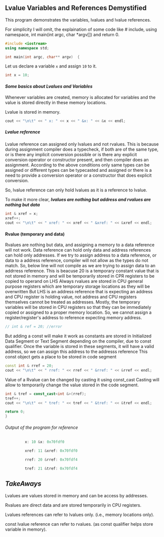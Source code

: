 ## Lvalue Variables and References Demystified

This program demonstrates the variables, lvalues and lvalue references.

For simplicity I will omit, the explaination of some code like # include, using namespace, int main(int argc, char *argv[]) and return 0.

```c++
#include <iostream>
using namespace std;

int main(int argc, char** argv)  {
```

Let us declare a variable `x` and assign `10` to it.

```c++
int x = 10;
```

#### *Some basics about Lvalues and Variables*

Whenever variables are created, memory is allocated for variables and the value is stored directly in these memory locations.

Lvalue is stored in memory.

```c++
cout << "\n\t" << " x: " << x << " &x: " << &x << endl;
```

##### Lvalue reference

Lvalue reference can assigned only lvalues and not rvalues. This is because during assignment compiler does a typecheck, if both are of the same type, or is there any implicit conversion possible or is there any explicit conversion operator or constructor present, and then compiler does an assignment.
According to the above conditions only same types can be assigned or different types can be typecasted and assigned or there is a need to provide a conversion operator or a constructor that does explicit conversion.

So, lvalue reference can only hold lvalues as it is a reference to lvalue.

To make it more clear,
 ***lvalues are nothing but address and rvalues are nothing but data***

```c++
int & xref = x;
xref++;
cout << "\n\t" << " xref: " << xref << " &xref: " << &xref << endl;
```

#### Rvalue (temporary and data)

Rvalues are nothing but data, and assigning a memory to a data reference will not work.
Data reference can hold only data and address references can hold only addresses.
If we try to assign address to a data reference, or data to a address reference, compiler will not allow as the types do not match.
So, below line will not compile as we are trying to assign data to an addrress reference.
This is beacuse 20 is a temporary constant value that is not stored in memory and will be temporarily stored in CPR registers to be copied to operand on LHS
Always rvalues are stored in CPU general purpose registers which are temporary storage locations as they will be overwritten
But LHS is an address reference that is expecting an address and CPU register is holding value, not address and CPU registers themselves cannot be treated as addresses.
Mostly, the temporary variables will be stored in CPU registers so that they can be immediately copied or assigned to a proper memory location.
So, we cannot assign a register/register's address to reference expecting memory address. 

```c++
// int & ref = 20; //error
```

But adding a const will make it work as constants are stored in Initialized Data Segment or Text Segment depending on the compiler, due to const qualifier.
Once the variable is stored in these segments, it will have a valid address, so we can assign this address to the addresss reference 
This const object gets a place to be stored in code segment


```c++
const int & rref = 20;
cout << "\n\t" << " rref: " << rref << " &rref: " << &rref << endl;
```
Value of a Rvalue can be changed by casting it using const_cast
Casting will allow to temporarily change the value stored in the code segment.

```c++
int & tref = const_cast<int &>(rref);
tref++;
cout << "\n\t" << " tref: " << tref << " &tref: " << &tref << endl;
```

```c++
return 0;
}
```

###### *Output of the program for reference*

```powershell
         x: 10 &x: 0x70fdf0

         xref: 11 &xref: 0x70fdf0

         rref: 20 &rref: 0x70fdf4

         tref: 21 &tref: 0x70fdf4
```



## ***TakeAways***

Lvalues are values stored in memory and can be access by addresses.

Rvalues are direct data and are stored temporarily in CPU registers.

Lvalues references can refer to lvalues only. (i.e., memory locations only).

const lvalue reference can refer to rvalues. (as const qualifier helps store variable in memory).